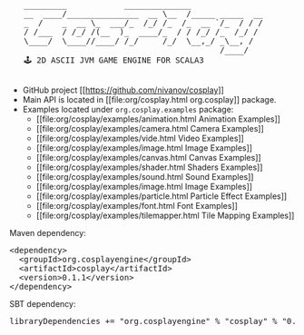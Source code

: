 <pre>
   _________            ______________
   __  ____/_______________  __ \__  /_____ _____  __
   _  /    _  __ \_  ___/_  /_/ /_  /_  __ `/_  / / /
   / /___  / /_/ /(__  )_  ____/_  / / /_/ /_  /_/ /
   \____/  \____//____/ /_/     /_/  \__,_/ _\__, /
                                            /____/
   🕹 2D ASCII JVM GAME ENGINE FOR SCALA3

</pre>
 - GitHub project [[https://github.com/nivanov/cosplay]]
 - Main API is located in [[file:org/cosplay.html org.cosplay]] package.
 - Examples located under `org.cosplay.examples` package:
   - [[file:org/cosplay/examples/animation.html Animation Examples]] 
   - [[file:org/cosplay/examples/camera.html Camera Examples]]       
   - [[file:org/cosplay/examples/vide.html Video Examples]]
   - [[file:org/cosplay/examples/image.html Image Examples]]
   - [[file:org/cosplay/examples/canvas.html Canvas Examples]]
   - [[file:org/cosplay/examples/shader.html Shaders Examples]]
   - [[file:org/cosplay/examples/sound.html Sound Examples]]
   - [[file:org/cosplay/examples/image.html Image Examples]]
   - [[file:org/cosplay/examples/particle.html Particle Effect Examples]]
   - [[file:org/cosplay/examples/font.html Font Examples]]
   - [[file:org/cosplay/examples/tilemapper.html Tile Mapping Examples]]

Maven dependency:
<pre>
&lt;dependency&gt;
  &lt;groupId&gt;org.cosplayengine&lt;/groupId&gt;
  &lt;artifactId&gt;cosplay&lt;/artifactId&gt;
  &lt;version&gt;0.1.1&lt;/version&gt;
&lt;/dependency&gt;
</pre>

SBT dependency:
<pre>
libraryDependencies += "org.cosplayengine" % "cosplay" % "0.1.1"
</pre>